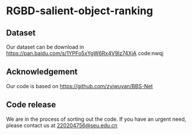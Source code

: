 # RGBD-salient-object-ranking
## Dataset
Our dataset can be download in https://pan.baidu.com/s/1YPFo5xYgW6Rx4V9lz74XjA  code:nwqj 
## Acknowledgement
Our code is based on  https://github.com/zyjwuyan/BBS-Net
## Code release
We are in the process of sorting out the code. If you have an urgent need, please contact us at 220204756@seu.edu.cn
